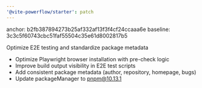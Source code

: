 ```yaml
---
'@vite-powerflow/starter': patch
---
```


anchor: b2fb387894273b25af332af13f3f4cf24ccaaa6e
baseline: 3c3c5f60743cbc51faf55504c35e61d8002817b5

Optimize E2E testing and standardize package metadata

- Optimize Playwright browser installation with pre-check logic
- Improve build output visibility in E2E test scripts
- Add consistent package metadata (author, repository, homepage, bugs)
- Update packageManager to pnpm@10.13.1

